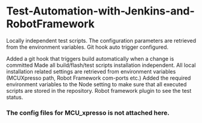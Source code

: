 # Test-Automation-with-Jenkins-and-RobotFramework
Locally independent test scripts. The configuration parameters are retrieved from the environment variables. Git hook auto trigger configured.

Added a git hook that triggers build automatically when a change is committed
Made all build/flash/test scripts installation independent. All local installation related settings are
retrieved from environment variables (MCUXpresso path, Robot Framework com-ports etc.)
Added the required environment variables to the Node setting to make sure that all executed scripts 
are stored in the repository. 
Robot framework plugin to see the test status.

### The config files for MCU_xpresso is not attached here. 
